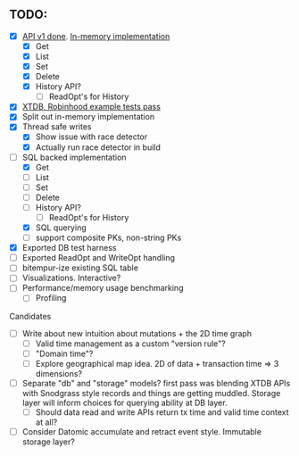 ## TODO:
- [x] [API v1 done](https://github.com/elh/bitempura/blob/main/db.go). [In-memory implementation](https://github.com/elh/bitempura/blob/main/memory/db.go)
    - [x] Get
    - [x] List
    - [x] Set
    - [x] Delete
    - [x] History API?
        - [ ] ReadOpt's for History
- [x] [XTDB, Robinhood example tests pass](https://github.com/elh/bitempura/blob/main/memory/db_examples_test.go)
- [x] Split out in-memory implementation
- [x] Thread safe writes
    - [x] Show issue with race detector
    - [x] Actually run race detector in build
- [ ] SQL backed implementation
    - [x] Get
    - [ ] List
    - [ ] Set
    - [ ] Delete
    - [ ] History API?
        - [ ] ReadOpt's for History
    - [x] SQL querying
    - [ ] support composite PKs, non-string PKs
- [x] Exported DB test harness
- [ ] Exported ReadOpt and WriteOpt handling
- [ ] bitempur-ize existing SQL table
- [ ] Visualizations. Interactive?
- [ ] Performance/memory usage benchmarking
    - [ ] Profiling

Candidates
- [ ] Write about new intuition about mutations + the 2D time graph
    - [ ] Valid time management as a custom "version rule"?
    - [ ] "Domain time"?
    - [ ] Explore geographical map idea. 2D of data + transaction time => 3 dimensions?
- [ ] Separate "db" and "storage" models? first pass was blending XTDB APIs with Snodgrass style records and things are getting muddled. Storage layer will inform choices for querying ability at DB layer.
    - [ ] Should data read and write APIs return tx time and valid time context at all?
- [ ] Consider Datomic accumulate and retract event style. Immutable storage layer?
